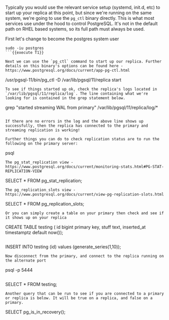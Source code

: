Typically you would use the relevant service setup (systemd, init.d, etc) to start up your replica at this point, but since we're running on the same system, we're going to use the `pg_ctl` binary directly. This is what most services use under the hood to control PostgreSQL. It's not in the default path on RHEL based systems, so its full path must always be used.

First let's change to become the postgres system user

```
sudo -iu postgres
```{{execute T1}}

Next we can use the `pg_ctl` command to start up our replica. Further details on this binary's options can be found here - https://www.postgresql.org/docs/current/app-pg-ctl.html
```
/usr/pgsql-11/bin/pg_ctl -D /var/lib/pgsql/11/replica start
```{{execute T1}}
To see if things started up ok, check the replica's logs located in `/var/lib/pgsql/11/replica/log`. The line containing what we're looking for is contained in the grep statement below. 
```
grep "started streaming WAL from primary" /var/lib/pgsql/11/replica/log/*
```{{execute T1}}

If there are no errors in the log and the above line shows up successfully, then the replica has connected to the primary and streaming replication is working!

Further things you can do to check replication status are to run the following on the primary server:
```
psql
```{{execute T1}}
The pg_stat_replication view - https://www.postgresql.org/docs/current/monitoring-stats.html#PG-STAT-REPLICATION-VIEW
```
SELECT * FROM pg_stat_replication;
```{{execute T1}}
The pg_replication_slots view - https://www.postgresql.org/docs/current/view-pg-replication-slots.html
```
SELECT * FROM pg_replication_slots;
```{{execute T1}}
Or you can simply create a table on your primary then check and see if it shows up on your replica
```
CREATE TABLE testing (
    id bigint primary key, 
    stuff text, 
    inserted_at timestamptz default now());
```{{execute T1}}

```
INSERT INTO testing (id) values (generate_series(1,10));
```{{execute T1}}
Now disconnect from the primary, and connect to the replica running on the alternate port
```
psql -p 5444
```{{execute T1}}
```
SELECT * FROM testing;
```{{execute T1}}
Another query that can be run to see if you are connected to a primary or replica is below. It will be true on a replica, and false on a primary.
```
SELECT pg_is_in_recovery();

```{{execute T1}}
